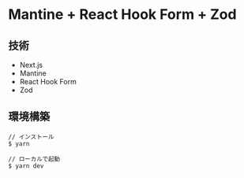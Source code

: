 # Mantine + React Hook Form + Zod

## 技術

- Next.js
- Mantine
- React Hook Form
- Zod

## 環境構築

```
// インストール
$ yarn

// ローカルで起動
$ yarn dev
```